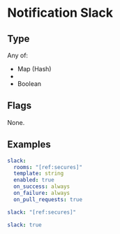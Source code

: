 # Notification Slack



## Type

Any of:

* Map (Hash)
* 
* Boolean

## Flags

None.


## Examples

```yaml
slack:
  rooms: "[ref:secures]"
  template: string
  enabled: true
  on_success: always
  on_failure: always
  on_pull_requests: true
```

```yaml
slack: "[ref:secures]"

```

```yaml
slack: true

```
